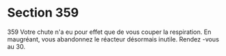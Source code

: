 # Section 359

359
Votre chute n'a eu pour effet que de vous couper la respiration.
En maugréant, vous abandonnez le réacteur désormais inutile.
Rendez -vous au 30.